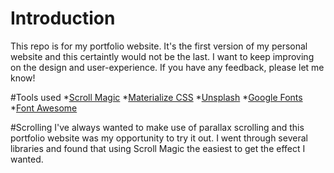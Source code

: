 # Introduction 
This repo is for my portfolio website. It's the first version of my personal website and this certaintly would not be the last. I want to keep improving on the design and user-experience. If you have any feedback, please let me know! 

#Tools used 
*[Scroll Magic](http://scrollmagic.io/ "Scroll Magic")
*[Materialize CSS](http://materializecss.com/ "Materialize CSS") 
*[Unsplash](https://unsplash.com/ "Unsplash's Library of Photos") 
*[Google Fonts](https://www.google.com/fonts "Google Fonts")
*[Font Awesome](http://fontawesome.io/ "Font Awesome's Icons")  

#Scrolling
I've always wanted to make use of parallax scrolling and this portfolio website was my opportunity to try it out. I went through several libraries and found that using Scroll Magic the easiest to get the effect I wanted.
